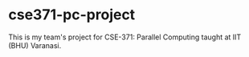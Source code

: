 # cse371-pc-project
This is my team's project for CSE-371: Parallel Computing taught at IIT (BHU) Varanasi.
